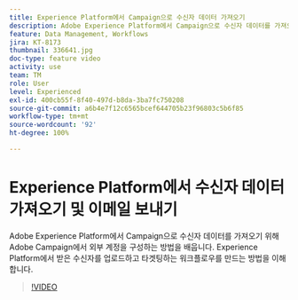 ```yaml
---
title: Experience Platform에서 Campaign으로 수신자 데이터 가져오기
description: Adobe Experience Platform에서 Campaign으로 수신자 데이터를 가져오기 위해 Adobe Campaign에서 외부 계정을 구성하는 방법을 배웁니다. Experience Platform에서 받은 수신자를 업로드하고 타겟팅하는 워크플로우를 만드는 방법을 이해합니다.
feature: Data Management, Workflows
jira: KT-8173
thumbnail: 336641.jpg
doc-type: feature video
activity: use
team: TM
role: User
level: Experienced
exl-id: 400cb55f-8f40-497d-b8da-3ba7fc750208
source-git-commit: a6b4e7f12c6565bcef644705b23f96803c5b6f85
workflow-type: tm+mt
source-wordcount: '92'
ht-degree: 100%

---
```


# Experience Platform에서 수신자 데이터 가져오기 및 이메일 보내기

Adobe Experience Platform에서 Campaign으로 수신자 데이터를 가져오기 위해 Adobe Campaign에서 외부 계정을 구성하는 방법을 배웁니다. Experience Platform에서 받은 수신자를 업로드하고 타겟팅하는 워크플로우를 만드는 방법을 이해합니다.

>[!VIDEO](https://video.tv.adobe.com/v/336641?quality=12&learn=on)
